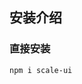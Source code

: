 <!--
 * @Author: liszter@qq.com liszter@qq.com
 * @Date: 2023-02-04 13:44:11
 * @LastEditors: liszter@qq.com liszter@qq.com
 * @LastEditTime: 2023-05-06 13:47:21
 * @FilePath: \scale-ui\examples\docs\install\installation.md
 * @Description: 这是默认设置,请设置`customMade`, 打开koroFileHeader查看配置 进行设置: https://github.com/OBKoro1/koro1FileHeader/wiki/%E9%85%8D%E7%BD%AE
-->
## 安装介绍


### 直接安装

```
npm i scale-ui

```